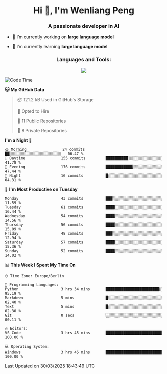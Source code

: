 <h1 align="center">Hi 👋, I'm Wenliang Peng</h1>
<h3 align="center">A passionate developer in AI</h3>

- 🔭 I’m currently working on **large language model**

- 🌱 I’m currently learning **large language model**

<!-- <h3 align="left">Connect with me:</h3> -->
<!-- <p align="left">
</p> -->

<h3 align="center">Languages and Tools:</h3>
<p align="center">
  <a href="https://skillicons.dev">
    <img src="https://skillicons.dev/icons?i=cpp,ros,docker,azure,git,linux,py,pytorch,cmake,githubactions,powershell,md&perline=6" />
  </a>
</p>


<!-- <p><img align="center" src="https://github-readme-stats.vercel.app/api/top-langs?username=bpwl0121&show_icons=true&locale=en&layout=compact" alt="bpwl0121" /></p> -->

<!-- <p><img align="center" src="https://github-readme-streak-stats.herokuapp.com/?user=bpwl0121&" alt="bpwl0121" /></p> -->

<!--START_SECTION:waka-->
![Code Time](http://img.shields.io/badge/Code%20Time-202%20hrs%2043%20mins-blue)

**🐱 My GitHub Data** 

> 📦 121.2 kB Used in GitHub's Storage 
 > 
> 💼 Opted to Hire
 > 
> 📜 11 Public Repositories 
 > 
> 🔑 8 Private Repositories 
 > 
**I'm a Night 🦉** 

```text
🌞 Morning                24 commits          ██░░░░░░░░░░░░░░░░░░░░░░░   06.47 % 
🌆 Daytime                155 commits         ██████████░░░░░░░░░░░░░░░   41.78 % 
🌃 Evening                176 commits         ████████████░░░░░░░░░░░░░   47.44 % 
🌙 Night                  16 commits          █░░░░░░░░░░░░░░░░░░░░░░░░   04.31 % 
```
📅 **I'm Most Productive on Tuesday** 

```text
Monday                   43 commits          ███░░░░░░░░░░░░░░░░░░░░░░   11.59 % 
Tuesday                  61 commits          ████░░░░░░░░░░░░░░░░░░░░░   16.44 % 
Wednesday                54 commits          ████░░░░░░░░░░░░░░░░░░░░░   14.56 % 
Thursday                 56 commits          ████░░░░░░░░░░░░░░░░░░░░░   15.09 % 
Friday                   48 commits          ███░░░░░░░░░░░░░░░░░░░░░░   12.94 % 
Saturday                 57 commits          ████░░░░░░░░░░░░░░░░░░░░░   15.36 % 
Sunday                   52 commits          ████░░░░░░░░░░░░░░░░░░░░░   14.02 % 
```


📊 **This Week I Spent My Time On** 

```text
🕑︎ Time Zone: Europe/Berlin

💬 Programming Languages: 
Python                   3 hrs 34 mins       ████████████████████████░   95.19 % 
Markdown                 5 mins              █░░░░░░░░░░░░░░░░░░░░░░░░   02.40 % 
Text                     5 mins              █░░░░░░░░░░░░░░░░░░░░░░░░   02.30 % 
Git                      0 secs              ░░░░░░░░░░░░░░░░░░░░░░░░░   00.11 % 

🔥 Editors: 
VS Code                  3 hrs 45 mins       █████████████████████████   100.00 % 

💻 Operating System: 
Windows                  3 hrs 45 mins       █████████████████████████   100.00 % 
```


 Last Updated on 30/03/2025 18:43:49 UTC
<!--END_SECTION:waka-->
